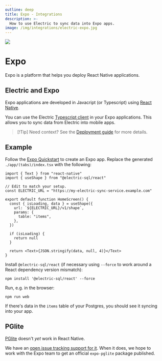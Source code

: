 ```yaml
---
outline: deep
title: Expo - Integrations
description: >-
  How to use Electric to sync data into Expo apps.
image: /img/integrations/electric-expo.jpg
---
```


<img src="/img/integrations/expo.svg" class="product-icon" />

# Expo

Expo is a platform that helps you deploy React Native applications.

## Electric and Expo

Expo applications are developed in Javacript (or Typescript) using [React Native](https://reactnative.dev).

You can use the Electric [Typescript client](/docs/api/clients/typescript) in your Expo applications. This allows you to sync data from Electric into mobile apps.

> [!Tip] Need context?
> See the [Deployment guide](/docs/guides/deployment) for more details.

## Example

Follow the [Expo Quickstart](https://docs.expo.dev/get-started/create-a-project/) to create an Expo app. Replace the generated `./app/(tabs)/index.tsx` with the following:

```tsx
import { Text } from "react-native"
import { useShape } from "@electric-sql/react"

// Edit to match your setup.
const ELECTRIC_URL = "https://my-electric-sync-service.example.com"

export default function HomeScreen() {
  const { isLoading, data } = useShape({
    url: `${ELECTRIC_URL}/v1/shape`,
    params: {
      table: "items",
    },
  })

  if (isLoading) {
    return null
  }

  return <Text>{JSON.stringify(data, null, 4)}</Text>
}
```

Install `@electric-sql/react` (if necessary using `--force` to work around a React dependency version mismatch):

```shell
npm install '@electric-sql/react' --force
```

Run, e.g. in the browser:

```shell
npm run web
```

If there's data in the `items` table of your Postgres, you should see it syncing into your app.

## PGlite

[PGlite](https://pglite.dev) doesn't _yet_ work in React Native.

We have an [open issue tracking support for it](https://github.com/electric-sql/pglite/issues/87). When it does, we hope to work with the Expo team to get an official `expo-pglite` package published.
